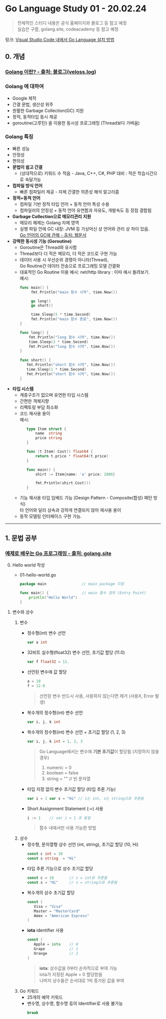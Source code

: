 # Go Language Study 01 - 20.02.24

> 전체적인 스터디 내용은 공식 홈페이지와 블로그 등 참고 예정  
> 실습은 구름, golang.site, codeacademy 등 참고 예정 

링크:
[Visual Studio Code 내에서 Go Language 설치 방법](https://snowdeer.github.io/go/2018/01/21/how-to-programming-go-using-visual-studio-code/)

## 0. 개념

### [Golang 이란? - 출처: 블로그(veloss.log)](https://velog.io/@veloss/GoLang-탐방기-golang이란-vpjmr8weoa)

### Golang 에 대하여
- Google 제작
- 간결 문법, 생산성 위주
- 원활한 Garbage Collection(GC) 지원
- 정적, 동적타입 동시 제공
- goroutine(고루틴) 을 이용한 동시성 프로그래밍 (Thread보다 가벼움)

### Golang 특징
- 빠른 성능
- 안정성
- 편의성
- **문법이 쉽고 간결**
   - (상대적으로) 키워드 수 적음 - Java, C++, C#, PHP 대비
                                : 적은 학습시간으로 숙달가능
- **컴파일 방식 언어**
   - 빠른 컴파일러 제공 - 자체 간결한 의존성 해석 알고리즘
- **정적+동적 언어**
   - 컴파일 기반 정적 타입 언어 + 동적 언어 특성 수용
   - 컴파일러의 안정성 + 동적 언어 유연함과 자유도, 개발속도 등 장점 결합됨
- **Garbage Collection으로 메모리관리 지원**
   - 메모리 해제는 Golang 자체 영역
   - 실행 파일 안에 GC 내장: JVM 등 가상머신 상 언어와 관리 상 차이 있음.  
     [Go 언어의 GC에 관해 - 출처: 웹문서](https://engineering.linecorp.com/ko/blog/detail/342/)
- **강력한 동시성 기능 (Goroutine)**
   - Goroutine은 Thread와 유사함
   - Thread보다 더 적은 메모리, 더 적은 코드로 구현 가능
   - 데이터 사용 시 우선순위 경쟁이 아니라(Thread),   
     Go Routine간 데이터 전송으로 프로그래밍 모델 간결화
   - 대표적인 Go Routine 이용 예시: net/http library : 이따 예시 돌려보기.  
     예시: 
     ```go
     func main() {
          fmt.Println("main 함수 시작", time.Now())

          go long()
          go short()

          time.Sleep(5 * time.Second)
          fmt.Println("main 함수 종료", time.Now())
     }

     func long() {
         fmt.Println("long 함수 시작", time.Now())
         time.Sleep(3 * time.Second)
         fmt.Println("long 함수 시작", time.Now())
     }
        
     func short() {
        fmt.Println("short 함수 시작", time.Now())
        time.Sleep(1 * time.Second)
        fmt.Println("short 함수 시작", time.Now())
     }
     ```
- **타입 시스템**
  - 계층구조가 없으며 유연한 타입 시스템
  - 간편한 객체지향
  - 리팩토링 부담 최소화
  - 코드 재사용 용이  
    예시:
    ```go
       type Item struct {
           name  string
           price string
       }

       func (t Item) Cost() float64 {
           return t.price * float64(t.price)
       }

       func main() {
           shirt := Item{name: 'a' price: 2000}

           fmt.Println(shirt.Cost())
       }
    ```
  - 기능 재사용 타입 임베드 가능 (Design Pattern - Composite(합성) 패턴 방식)  
    타 언어와 달리 상속과 강하게 연결되지 않아 재사용 용이
  - 동작 모델링 인터페이스 구현 가능.

------------------------------------------------------------------------------

## 1. 문법 공부

### [예제로 배우는 Go 프로그래밍 - 출처: golang.site](http://golang.site/go/article/3-Go-간단한-프로그램-작성)


0. Hello world 작성
   - 01-hello-world.go
     ```go
     package main                // main package 지정
     
     func main() {               // main 함수 정의 (Entry Point)
         println("Hello World")
     }
     ```

1. 변수와 상수
   1. 변수
      - 정수형(int) 변수 선언
        ```go 
        var a int
        ```
      - 32비트 실수형(float32) 변수 선언, 초기값 할당 (11.0)
        ```go 
        var f float32 = 11.
        ```
      - 선언된 변수에 값 할당
        ```go 
        a = 10
        f = 12.0
        ```
        > 선언된 변수 반드시 사용, 사용하지 않는다면 제거 (사용X, Error 발생) 
      - 복수개의 정수형(int) 변수 선언
        ```go 
        var i, j, k int
        ```
      - 복수개의 정수형(int) 변수 선언 + 초기값 할당 (1, 2, 3)
        ```go 
        var i, j, k int = 1, 2, 3
        ```
        > Go Language에서는 변수에 **기본 초기값**이 할당됨 (지정하지 않을 경우)
        > 1. numeric = 0
        > 2. boolean = false
        > 3. string = ""      // 빈 문자열  

      - 타입 지정 없이 변수 초기값 할당 (타입 추론 기능)
        ```go 
        var i = 1 var s = "Hi" // i는 int, s는 string으로 추론됨
        ```
      - Short Assignment Statement (:=) 사용
        ```go 
        i := 1    // var i = 1 과 동일
        ```
        > 함수 내에서만 사용 가능한 방법
   2. 상수
      - 정수형, 문자열형 상수 선언 (int, string), 초기값 할당 (10, Hi)
        ```go 
        const c int = 10
        const s string  = "Hi"
        ```
      - 타입 추론 기능으로 상수 초기값 할당
        ```go 
        const c = 10       // c = int로 추론됨
        const s = "Hi"     // s = string으로 추론됨
        ```
      - 복수개의 상수 초기값 할당
        ```go 
        const (
           Visa = "Visa"
           Master = "MasterCard"
           Amex = "American Express"
        )
        ```
      - **iota** identifier 사용
        ```go 
        const (
           Apple = iota    // 0
           Grape           // 1
           Orange          // 2
        )
        ```
        > **iota**: 상수값을 0부터 순차적으로 부여 가능  
        > iota가 지정된 Apple = 0 할당받음   
        > 나머지 상수들은 순서대로 1씩 증가된 값을 부여
   3. Go 키워드
      - 25개의 예약 키워드
      - 변수명, 상수명, 함수명 등의 Identifier로 사용 불가능
        ```go 
        break
        ```